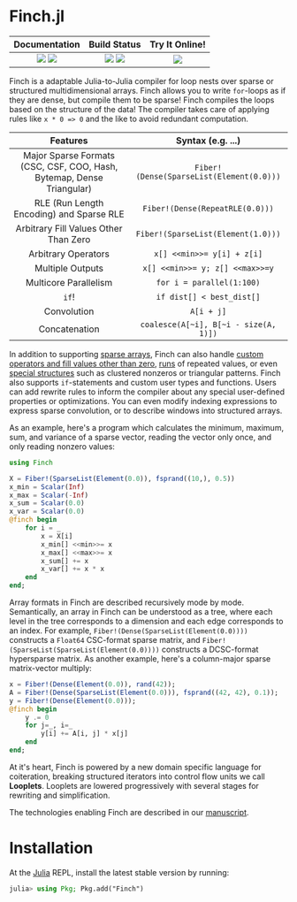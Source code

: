 # Finch.jl

[docs]:https://willow-ahrens.github.io/Finch.jl/stable
[ddocs]:https://willow-ahrens.github.io/Finch.jl/dev
[ci]:https://github.com/willow-ahrens/Finch.jl/actions/workflows/CI.yml?query=branch%3Amain
[cov]:https://codecov.io/gh/willow-ahrens/Finch.jl
[tool]:https://mybinder.org/v2/gh/willow-ahrens/Finch.jl/gh-pages?labpath=dev%2Finteractive.ipynb

[docs_ico]:https://img.shields.io/badge/docs-stable-blue.svg
[ddocs_ico]:https://img.shields.io/badge/docs-dev-blue.svg
[ci_ico]:https://github.com/willow-ahrens/Finch.jl/actions/workflows/CI.yml/badge.svg?branch=main
[cov_ico]:https://codecov.io/gh/willow-ahrens/Finch.jl/branch/main/graph/badge.svg
[tool_ico]:https://mybinder.org/badge_logo.svg

| **Documentation**                             | **Build Status**                      | **Try It Online!**    |
|:---------------------------------------------:|:-------------------------------------:|:---------------------:|
| [![][docs_ico]][docs] [![][ddocs_ico]][ddocs] | [![][ci_ico]][ci] [![][cov_ico]][cov] | [![][tool_ico]][tool] |

Finch is a adaptable Julia-to-Julia compiler for loop nests over sparse or
structured multidimensional arrays.  Finch allows you to write `for`-loops as if
they are dense, but compile them to be sparse! Finch compiles the loops based on
the structure of the data! The compiler takes care of applying rules like `x * 0
=> 0` and the like to avoid redundant computation. 

| **Features**                             | **Syntax (e.g. ...)** |
|:---------------------------------------------:|:------------------:|
| Major Sparse Formats (CSC, CSF, COO, Hash, Bytemap, Dense Triangular) |  `Fiber!(Dense(SparseList(Element(0.0)))`|
| RLE (Run Length Encoding) and Sparse RLE |  `Fiber!(Dense(RepeatRLE(0.0)))`|
| Arbitrary Fill Values Other Than Zero |  `Fiber!(SparseList(Element(1.0)))`|
| Arbitrary Operators |  `x[] <<min>>= y[i] + z[i]`|
| Multiple Outputs |  `x[] <<min>>= y; z[] <<max>>=y`|
| Multicore Parallelism |  `for i = parallel(1:100)`|
| `if`! |  `if dist[] < best_dist[]`|
| Convolution |  `A[i + j]`|
| Concatenation |  `coalesce(A[~i], B[~i - size(A, 1)])`|

In addition to supporting [sparse
arrays](https://en.wikipedia.org/wiki/Sparse_matrix), Finch can also handle
[custom operators and fill values other than
zero](https://en.wikipedia.org/wiki/GraphBLAS),
[runs](https://en.wikipedia.org/wiki/Run-length_encoding) of repeated values, or
even [special
structures](https://en.wikipedia.org/wiki/Sparse_matrix#Special_structure) such
as clustered nonzeros or triangular patterns. Finch also supports
`if`-statements and custom user types and functions.  Users can add rewrite
rules to inform the compiler about any special user-defined properties or
optimizations.  You can even modify indexing expressions to express sparse
convolution, or to describe windows into structured arrays.


As an example, here's a program which calculates the minimum, maximum, sum, and
variance of a sparse vector, reading the vector only once, and only reading
nonzero values:

````julia
using Finch

X = Fiber!(SparseList(Element(0.0)), fsprand((10,), 0.5))
x_min = Scalar(Inf)
x_max = Scalar(-Inf)
x_sum = Scalar(0.0)
x_var = Scalar(0.0)
@finch begin
    for i = _
        x = X[i]
        x_min[] <<min>>= x
        x_max[] <<max>>= x
        x_sum[] += x
        x_var[] += x * x
    end
end;
````

Array formats in Finch are described recursively mode by mode.  Semantically, an
array in Finch can be understood as a tree, where each level in the tree
corresponds to a dimension and each edge corresponds to an index. For example,
`Fiber!(Dense(SparseList(Element(0.0))))` constructs a `Float64` CSC-format sparse matrix, and
`Fiber!(SparseList(SparseList(Element(0.0))))` constructs a DCSC-format hypersparse matrix. As another
example, here's a column-major sparse matrix-vector multiply:

````julia
x = Fiber!(Dense(Element(0.0)), rand(42));
A = Fiber!(Dense(SparseList(Element(0.0))), fsprand((42, 42), 0.1));
y = Fiber!(Dense(Element(0.0)));
@finch begin
    y .= 0
    for j=_, i=_
        y[i] += A[i, j] * x[j]
    end
end;
````

At it's heart, Finch is powered by a new domain specific language for
coiteration, breaking structured iterators into control flow units we call
**Looplets**. Looplets are lowered progressively with
several stages for rewriting and simplification.

The technologies enabling Finch are described in our [manuscript](https://doi.org/10.1145/3579990.3580020).

# Installation

At the [Julia](https://julialang.org/downloads/) REPL, install the latest stable version by running:

````julia
julia> using Pkg; Pkg.add("Finch")
````


